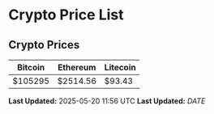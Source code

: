 # Crypto Price List

## Crypto Prices
| Bitcoin | Ethereum | Litecoin |
| ------- | -------- | -------- |
| $105295 | $2514.56 | $93.43 |
**Last Updated:** 2025-05-20 11:56 UTC
**Last Updated:** $DATE$
